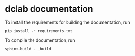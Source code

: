 dclab documentation
===================
To install the requirements for building the documentation, run

    pip install -r requirements.txt

To compile the documentation, run

    sphinx-build . _build


